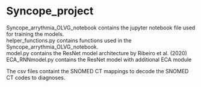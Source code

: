 # Syncope_project

Syncope_arrythmia_OLVG_notebook contains the jupyter notebook file used for training the models.\
helper_functions.py contains functions used in the Syncope_arrythmia_OLVG_notebook.\
model.py contains the ResNet model architecture by Ribeiro et al. (2020)\
ECA_RNNmodel.py contains the ResNet model with additional ECA module

The csv files containt the SNOMED CT mappings to decode the SNOMED CT codes to diagnoses.
